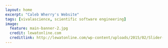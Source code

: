 ```yaml
---
layout: home
excerpt: "Caleb Wherry's Website"
tags: [vivalascience, scientific software engineering]
image:
  feature: main-banner-2.jpg
  credit: lewatonline.com
  creditlink: http://lewatonline.com/wp-content/uploads/2015/02/Slider-Final1-1900x500.jpg
---
```

